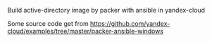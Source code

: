 Build active-directory image by packer with ansible in yandex-cloud

Some source code get from https://github.com/yandex-cloud/examples/tree/master/packer-ansible-windows
